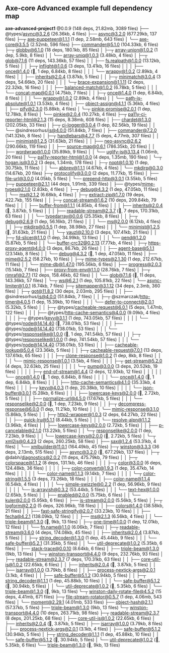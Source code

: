## Axe-core Advanced example full dependency map



**axe-advanced-project1** @0.0.9 (148 deps, 21.82mb, 3089 files)
├── @types/async@3.2.6 (26.36kb, 4 files)
├── async@3.2.0 (677.29kb, 137 files)
├─┬ axe-puppeteer@1.1.1 (1 dep, 2.58mb, 643 files)
│ ╰── axe-core@3.5.5 (2.52mb, 596 files)
├── commander@5.1.0 (104.33kb, 6 files)
├─┬ globby@6.1.0 (18 deps, 180.1kb, 85 files)
│ ├─┬ array-union@1.0.2 (1 dep, 5.9kb, 8 files)
│ │ ╰── array-uniq@1.0.3 (3.48kb, 4 files)
│ ├─┬ glob@7.1.6 (11 deps, 143.36kb, 57 files)
│ │ ├── fs.realpath@1.0.0 (13.12kb, 5 files)
│ │ ├─┬ inflight@1.0.6 (3 deps, 13.41kb, 16 files)
│ │ │ ├── once@1.4.0 (🔗, 1 dep, 6.84kb, 8 files)
│ │ │ ╰── wrappy@1.0.2 (2.89kb, 4 files)
│ │ ├── inherits@2.0.4 (3.87kb, 5 files)
│ │ ├─┬ minimatch@3.0.4 (3 deps, 54.66kb, 20 files)
│ │ │ ╰─┬ brace-expansion@1.1.11 (2 deps, 22.32kb, 16 files)
│ │ │   ├── balanced-match@1.0.2 (6.78kb, 5 files)
│ │ │   ╰── concat-map@0.0.1 (4.75kb, 7 files)
│ │ ├─┬ once@1.4.0 (1 dep, 6.84kb, 8 files)
│ │ │ ╰── wrappy@1.0.2 (2.89kb, 4 files)
│ │ ╰── path-is-absolute@1.0.1 (3.53kb, 4 files)
│ ├── object-assign@4.1.1 (5.36kb, 4 files)
│ ├── pify@2.3.0 (5.88kb, 4 files)
│ ╰─┬ pinkie-promise@2.0.1 (1 dep, 12.78kb, 8 files)
│   ╰── pinkie@2.0.4 (10.27kb, 4 files)
├─┬ pa11y-ci-reporter-html@2.1.3 (15 deps, 8.38mb, 608 files)
│ ├── chardet@1.3.0 (202.05kb, 33 files)
│ ├─┬ ci-logger@3.0.4 (1 dep, 82.56kb, 19 files)
│ │ ╰── @sindresorhus/is@4.0.0 (51.84kb, 7 files)
│ ├── commander@7.2.0 (141.32kb, 8 files)
│ ├─┬ handlebars@4.7.7 (5 deps, 4.77mb, 307 files)
│ │ ├── minimist@1.2.5 (31.63kb, 21 files)
│ │ ├── neo-async@2.6.2 (290.66kb, 119 files)
│ │ ├── source-map@0.6.1 (786.35kb, 20 files)
│ │ ├── wordwrap@1.0.0 (35.89kb, 9 files)
│ │ ╰── uglify-js@3.13.4 (1.06mb, 20 files)
│ ╰─┬ pa11y-reporter-html@1.0.0 (4 deps, 1.35mb, 190 files)
│   ╰─┬ hogan.js@3.0.2 (3 deps, 1.34mb, 178 files)
│     ├─┬ nopt@1.0.10 (1 dep, 30.75kb, 11 files)
│     │ ╰── abbrev@1.1.1 (4.67kb, 4 files)
│     ╰── mkdirp@0.3.0 (14.67kb, 20 files)
├─┬ protocolify@3.0.0 (2 deps, 11.77kb, 15 files)
│ ├── file-url@3.0.0 (4.05kb, 5 files)
│ ╰── prepend-http@3.0.1 (3.55kb, 5 files)
├─┬ puppeteer@2.1.1 (44 deps, 1.91mb, 339 files)
│ ├── @types/mime-types@2.1.0 (2.83kb, 4 files)
│ ├─┬ debug@4.3.2 (1 dep, 47.05kb, 11 files)
│ │ ╰── ms@2.1.2 (6.68kb, 4 files)
│ ├─┬ extract-zip@1.7.0 (19 deps, 422.7kb, 155 files)
│ │ ├─┬ concat-stream@1.6.2 (10 deps, 209.84kb, 79 files)
│ │ │ ├── buffer-from@1.1.1 (4.85kb, 4 files)
│ │ │ ├── inherits@2.0.4 (🔗, 3.87kb, 5 files)
│ │ │ ├── readable-stream@2.3.7 (🔗, 7 deps, 170.31kb, 63 files)
│ │ │ ╰── typedarray@0.0.6 (25.35kb, 8 files)
│ │ ├─┬ debug@2.6.9 (1 dep, 56.16kb, 21 files)
│ │ │ ╰── ms@2.0.0 (6.12kb, 4 files)
│ │ ├─┬ mkdirp@0.5.5 (1 dep, 38.98kb, 27 files)
│ │ │ ╰── minimist@1.2.5 (🔗, 31.63kb, 21 files)
│ │ ╰─┬ yauzl@2.10.0 (3 deps, 107.41kb, 21 files)
│ │   ├─┬ fd-slicer@1.1.0 (1 dep, 34.99kb, 13 files)
│ │   │ ╰── pend@1.2.0 (5.87kb, 5 files)
│ │   ╰── buffer-crc32@0.2.13 (7.77kb, 4 files)
│ ├─┬ https-proxy-agent@4.0.0 (3 deps, 86.7kb, 26 files)
│ │ ├── agent-base@5.1.1 (23.14kb, 8 files)
│ │ ╰── debug@4.3.2 (🔗, 1 dep, 47.05kb, 11 files)
│ ├── mime@2.5.2 (58.27kb, 10 files)
│ ├─┬ mime-types@2.1.30 (1 dep, 212.67kb, 11 files)
│ │ ╰── mime-db@1.47.0 (195.56kb, 6 files)
│ ├── progress@2.0.3 (15.14kb, 7 files)
│ ├── proxy-from-env@1.1.0 (28.76kb, 7 files)
│ ├─┬ rimraf@2.7.1 (12 deps, 158.46kb, 62 files)
│ │ ╰── glob@7.1.6 (🔗, 11 deps, 143.36kb, 57 files)
│ ╰─┬ ws@6.2.1 (1 dep, 105.81kb, 22 files)
│   ╰── async-limiter@1.0.1 (6.74kb, 7 files)
├─┬ sitemapper@3.1.12 (34 deps, 2.3mb, 360 files)
│ ├─┬ got@11.8.2 (30 deps, 2.03mb, 295 files)
│ │ ├── @sindresorhus/is@4.0.0 (51.84kb, 7 files)
│ │ ├─┬ @szmarczak/http-timer@4.0.5 (1 dep, 15.39kb, 10 files)
│ │ │ ╰── defer-to-connect@2.0.1 (5.32kb, 5 files)
│ │ ├─┬ @types/cacheable-request@6.0.1 (5 deps, 1.47mb, 122 files)
│ │ │ ├── @types/http-cache-semantics@4.0.0 (9.09kb, 4 files)
│ │ │ ├─┬ @types/keyv@3.1.1 (1 dep, 743.05kb, 57 files)
│ │ │ │ ╰── @types/node@14.14.40 (🔗, 738.01kb, 53 files)
│ │ │ ├── @types/node@14.14.40 (738.01kb, 53 files)
│ │ │ ╰── @types/responselike@1.0.0 (🔗, 1 dep, 741.54kb, 57 files)
│ │ ├─┬ @types/responselike@1.0.0 (1 dep, 741.54kb, 57 files)
│ │ │ ╰── @types/node@14.14.40 (738.01kb, 53 files)
│ │ ├── cacheable-lookup@5.0.4 (23.36kb, 5 files)
│ │ ├─┬ cacheable-request@7.0.1 (13 deps, 137.61kb, 65 files)
│ │ │ ├─┬ clone-response@1.0.2 (1 dep, 8kb, 8 files)
│ │ │ │ ╰── mimic-response@1.0.1 (3.5kb, 4 files)
│ │ │ ├─┬ get-stream@5.2.0 (4 deps, 32.63kb, 25 files)
│ │ │ │ ╰─┬ pump@3.0.0 (3 deps, 20.52kb, 19 files)
│ │ │ │   ├─┬ end-of-stream@1.4.4 (2 deps, 12.93kb, 12 files)
│ │ │ │   │ ╰── once@1.4.0 (🔗, 1 dep, 6.84kb, 8 files)
│ │ │ │   ╰── once@1.4.0 (🔗, 1 dep, 6.84kb, 8 files)
│ │ │ ├── http-cache-semantics@4.1.0 (35.33kb, 4 files)
│ │ │ ├─┬ keyv@4.0.3 (1 dep, 20.38kb, 10 files)
│ │ │ │ ╰── json-buffer@3.0.1 (5.28kb, 6 files)
│ │ │ ├── lowercase-keys@2.0.0 (🔗, 2.72kb, 5 files)
│ │ │ ├── normalize-url@4.5.0 (17.67kb, 5 files)
│ │ │ ╰── responselike@2.0.0 (🔗, 1 dep, 7.23kb, 9 files)
│ │ ├─┬ decompress-response@6.0.0 (1 dep, 11.21kb, 10 files)
│ │ │ ╰── mimic-response@3.1.0 (5.86kb, 5 files)
│ │ ├─┬ http2-wrapper@1.0.3 (2 deps, 64.27kb, 22 files)
│ │ │ ├── quick-lru@5.1.1 (8.44kb, 5 files)
│ │ │ ╰── resolve-alpn@1.1.2 (3.96kb, 4 files)
│ │ ├── lowercase-keys@2.0.0 (2.72kb, 5 files)
│ │ ├── p-cancelable@2.1.0 (13.22kb, 5 files)
│ │ ╰─┬ responselike@2.0.0 (1 dep, 7.23kb, 9 files)
│ │   ╰── lowercase-keys@2.0.0 (🔗, 2.72kb, 5 files)
│ ╰─┬ xml2js@0.4.23 (2 deps, 260.25kb, 58 files)
│   ├── sax@1.2.4 (53.31kb, 4 files)
│   ╰── xmlbuilder@11.0.1 (164.49kb, 45 files)
├─┬ winston@3.3.3 (36 deps, 2.13mb, 515 files)
│ ├── async@3.2.0 (🔗, 677.29kb, 137 files)
│ ├─┬ @dabh/diagnostics@2.0.2 (11 deps, 475.79kb, 79 files)
│ │ ├─┬ colorspace@1.1.2 (8 deps, 131.1kb, 46 files)
│ │ │ ├─┬ color@3.0.0 (6 deps, 124.48kb, 36 files)
│ │ │ │ ├─┬ color-convert@1.9.3 (1 dep, 35.47kb, 14 files)
│ │ │ │ │ ╰── color-name@1.1.3 (9.14kb, 7 files)
│ │ │ │ ╰─┬ color-string@1.5.5 (3 deps, 73.26kb, 18 files)
│ │ │ │   ├── color-name@1.1.4 (6.54kb, 4 files)
│ │ │ │   ╰─┬ simple-swizzle@0.2.2 (1 dep, 56.96kb, 9 files)
│ │ │ │     ╰── is-arrayish@0.3.2 (53.44kb, 5 files)
│ │ │ ╰── text-hex@1.0.0 (2.65kb, 5 files)
│ │ ├── enabled@2.0.0 (5.75kb, 6 files)
│ │ ╰── kuler@2.0.0 (5.95kb, 6 files)
│ ├── is-stream@2.0.0 (5.56kb, 5 files)
│ ├─┬ logform@2.2.0 (5 deps, 326.96kb, 118 files)
│ │ ├── colors@1.4.0 (38.58kb, 21 files)
│ │ ├── fast-safe-stringify@2.0.7 (33.23kb, 10 files)
│ │ ├── fecha@4.2.1 (138.09kb, 12 files)
│ │ ├── ms@2.1.3 (6.56kb, 4 files)
│ │ ╰── triple-beam@1.3.0 (🔗, 9kb, 13 files)
│ ├─┬ one-time@1.0.0 (1 dep, 12.01kb, 12 files)
│ │ ╰── fn.name@1.1.0 (6.06kb, 7 files)
│ ├─┬ readable-stream@3.6.0 (4 deps, 174.08kb, 45 files)
│ │ ├── inherits@2.0.4 (3.87kb, 5 files)
│ │ ├─┬ string_decoder@1.3.0 (1 dep, 45.44kb, 9 files)
│ │ │ ╰── safe-buffer@5.2.1 (31.35kb, 5 files)
│ │ ╰── util-deprecate@1.0.2 (5.35kb, 6 files)
│ ├── stack-trace@0.0.10 (8.64kb, 6 files)
│ ├── triple-beam@1.3.0 (9kb, 13 files)
│ ╰─┬ winston-transport@4.4.0 (9 deps, 232.76kb, 93 files)
│   ├─┬ readable-stream@2.3.7 (7 deps, 170.31kb, 63 files)
│   │ ├── core-util-is@1.0.2 (22.65kb, 6 files)
│   │ ├── inherits@2.0.4 (🔗, 3.87kb, 5 files)
│   │ ├── isarray@1.0.0 (3.79kb, 8 files)
│   │ ├── process-nextick-args@2.0.1 (3.1kb, 4 files)
│   │ ├── safe-buffer@5.1.2 (30.94kb, 5 files)
│   │ ├─┬ string_decoder@1.1.1 (1 dep, 45.88kb, 10 files)
│   │ │ ╰── safe-buffer@5.1.2 (🔗, 30.94kb, 5 files)
│   │ ╰── util-deprecate@1.0.2 (🔗, 5.35kb, 6 files)
│   ╰── triple-beam@1.3.0 (🔗, 9kb, 13 files)
╰─┬ winston-daily-rotate-file@4.5.2 (15 deps, 4.41mb, 671 files)
  ├─┬ file-stream-rotator@0.5.7 (1 dep, 4.06mb, 543 files)
  │ ╰── moment@2.29.1 (4.01mb, 533 files)
  ├── object-hash@2.1.1 (57.37kb, 5 files)
  ├── triple-beam@1.3.0 (9kb, 13 files)
  ╰─┬ winston-transport@4.4.0 (10 deps, 263.71kb, 98 files)
    ├─┬ readable-stream@2.3.7 (8 deps, 201.25kb, 68 files)
    │ ├── core-util-is@1.0.2 (22.65kb, 6 files)
    │ ├── inherits@2.0.4 (🔗, 3.87kb, 5 files)
    │ ├── isarray@1.0.0 (3.79kb, 8 files)
    │ ├── process-nextick-args@2.0.1 (3.1kb, 4 files)
    │ ├── safe-buffer@5.1.2 (30.94kb, 5 files)
    │ ├─┬ string_decoder@1.1.1 (1 dep, 45.88kb, 10 files)
    │ │ ╰── safe-buffer@5.1.2 (🔗, 30.94kb, 5 files)
    │ ╰── util-deprecate@1.0.2 (🔗, 5.35kb, 6 files)
    ╰── triple-beam@1.3.0 (🔗, 9kb, 13 files)